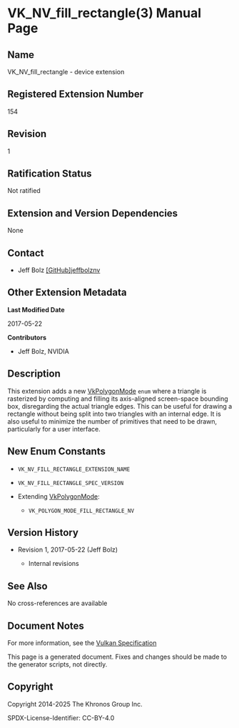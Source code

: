 # VK\_NV\_fill\_rectangle(3) Manual Page

## Name

VK\_NV\_fill\_rectangle - device extension



## [](#_registered_extension_number)Registered Extension Number

154

## [](#_revision)Revision

1

## [](#_ratification_status)Ratification Status

Not ratified

## [](#_extension_and_version_dependencies)Extension and Version Dependencies

None

## [](#_contact)Contact

- Jeff Bolz [\[GitHub\]jeffbolznv](https://github.com/KhronosGroup/Vulkan-Docs/issues/new?body=%5BVK_NV_fill_rectangle%5D%20%40jeffbolznv%0A%2AHere%20describe%20the%20issue%20or%20question%20you%20have%20about%20the%20VK_NV_fill_rectangle%20extension%2A)

## [](#_other_extension_metadata)Other Extension Metadata

**Last Modified Date**

2017-05-22

**Contributors**

- Jeff Bolz, NVIDIA

## [](#_description)Description

This extension adds a new [VkPolygonMode](https://registry.khronos.org/vulkan/specs/latest/man/html/VkPolygonMode.html) `enum` where a triangle is rasterized by computing and filling its axis-aligned screen-space bounding box, disregarding the actual triangle edges. This can be useful for drawing a rectangle without being split into two triangles with an internal edge. It is also useful to minimize the number of primitives that need to be drawn, particularly for a user interface.

## [](#_new_enum_constants)New Enum Constants

- `VK_NV_FILL_RECTANGLE_EXTENSION_NAME`
- `VK_NV_FILL_RECTANGLE_SPEC_VERSION`
- Extending [VkPolygonMode](https://registry.khronos.org/vulkan/specs/latest/man/html/VkPolygonMode.html):
  
  - `VK_POLYGON_MODE_FILL_RECTANGLE_NV`

## [](#_version_history)Version History

- Revision 1, 2017-05-22 (Jeff Bolz)
  
  - Internal revisions

## [](#_see_also)See Also

No cross-references are available

## [](#_document_notes)Document Notes

For more information, see the [Vulkan Specification](https://registry.khronos.org/vulkan/specs/latest/html/vkspec.html#VK_NV_fill_rectangle)

This page is a generated document. Fixes and changes should be made to the generator scripts, not directly.

## [](#_copyright)Copyright

Copyright 2014-2025 The Khronos Group Inc.

SPDX-License-Identifier: CC-BY-4.0